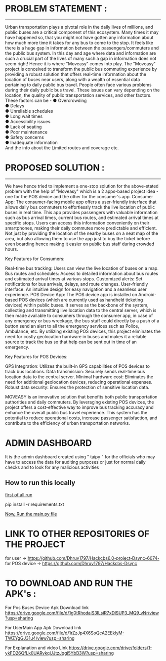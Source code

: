 # PROBLEM STATEMENT :
---
Urban transportation plays a pivotal role in the daily lives of millions, and public buses are a critical component of this ecosystem. Many times it may have happened so, that you might not have gotten any information about how much more time it takes for any bus to come to the stop. It feels like there is a huge gap in information between the passengers/commuters and the public bus system. In this day and age where data and information are such a crucial part of the lives of many such a gap in information does not seem right! Hence it is where "Moveasy" comes into play.
The "Moveasy" project is conceived to transform the public bus commuting experience by providing a robust solution that offers real-time information about the location of buses near users, along with a wealth of essential data pertaining to daily public bus travel.
People often face various problems during their daily public bus travel. These issues can vary depending on the location, the quality of public transportation services, and other factors. These factors can be - 
●	Overcrowding <br>
●	Delays <br>
●	Unreliable schedules <br>
●	Long wait times <br>
●	Accessibility issues <br>
●	Lack of seating <br>
●	Poor maintenance <br>
●	Safety concerns <br>
●	Inadequate information <br>
       And the info about the Limited routes and coverage etc.




# PROPOSED SOLUTION :
 --- 
 We have hence tried to implement a one-stop solution for the above-stated problem with the help of "Moveasy" which is a 2 apps-based project idea - one for the POS device and the other for the consumer's app.
Consumer App:
The consumer-facing mobile app offers a user-friendly interface that allows daily bus commuters to effortlessly track the live location of public buses in real time. This app provides passengers with valuable information such as bus arrival times, current bus routes, and estimated arrival times at specific stops. Users can access this information conveniently on their smartphones, making their daily commutes more predictable and efficient. Not just by providing the location of the nearby buses on a neat map of the area, but also allowing them to use the app just to buy the ticket before even boarding hence making it easier on public bus staff during crowded hours.

Key Features for Consumers:

Real-time bus tracking: Users can view the live location of buses on a map.
Bus routes and schedules: Access to detailed information about bus routes and estimated arrival times at various stops.
Customized alerts: Set notifications for bus arrivals, delays, and route changes.
User-friendly interface: An intuitive design for easy navigation and a seamless user experience.
POS Device App:
The POS device app is installed on Android-based POS devices (which are currently used as handheld ticketing devices) within public buses. It serves as the backbone of the system, collecting and transmitting live location data to the central server, which is then made available to consumers through the consumer app, in case of any emergency or bus wreckage, the bus staff could directly by a push of a button send an alert to all the emergency services such as Police, Ambulance, etc. 
By utilizing existing POS devices, this project eliminates the need for costly geolocation hardware in buses and makes it a reliable source to track the bus so that help can be sent out in time of an emergency.

Key Features for POS Devices:

GPS Integration: Utilizes the built-in GPS capabilities of POS devices to track bus locations.
Data transmission: Securely sends real-time bus location data to the central server.
Minimal hardware cost: Eliminates the need for additional geolocation devices, reducing operational expenses.
Robust data security: Ensures the protection of sensitive location data.

MOVEASY is an innovative solution that benefits both public transportation authorities and daily commuters. By leveraging existing POS devices, the project offers a cost-effective way to improve bus tracking accuracy and enhance the overall public bus travel experience. This system has the potential to reduce operational costs, increase passenger satisfaction, and contribute to the efficiency of urban transportation networks.



# ADMIN DASHBOARD 
 It is the admin dashboard created using " taipy " for the officials who may have to access the data for auditing purposes or just for normal daily checks and to look for any malicious activities







## How to run this locally

<u>first of all run</u>

pip install -r requirements.txt

<u>Now, Run the main.py file</u>


# LINK TO OTHER REPOSITORIES OF THE PROJECT 
  for user        -> https://github.com/Dhruv1797/Hackcbs6.0-project-Dsync-6074-
  for POS device  -> https://github.com/Dhruv1797/Hackcbs-Dsync



# TO DOWNLOAD AND RUN THE APK's :

For Pos Buses Device Apk Download link
https://drive.google.com/file/d/1g0tRhodalS3lLsiR7xDlSUP3_MQ9_vNr/view?usp=sharing

For UserMain App Apk Download link
https://drive.google.com/file/d/1rZzJp4X6SoQcA2EEklyM-TWZYgGJ31u4/view?usp=sharing

For Explanation and video Link
https://drive.google.com/drive/folders/1-ykFD26QfLk0UARvkqUJtzJqgi5YbB3W?usp=sharing

